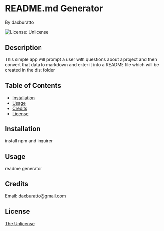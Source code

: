 # README.md Generator

By daxburatto

![License: Unlicense](https://img.shields.io/badge/license-Unlicense-blue.svg)

## Description

This simple app will prompt a user with questions about a project and then convert that data to markdown and enter it into a README file which will be created in the dist folder

## Table of Contents

* [Installation](#installation)
* [Usage](#usage)
* [Credits](#credits)
* [License](#license)

## Installation

install npm and inquirer

## Usage

readme generator

## Credits

Email: daxburatto@gmail.com

## License

[The Unlicense](https://choosealicense.com/licenses/unlicense/)
